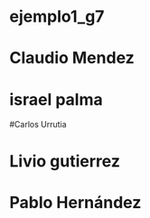 # ejemplo1_g7
# Claudio Mendez

# israel palma
#Carlos Urrutia
# Livio gutierrez








# Pablo Hernández
